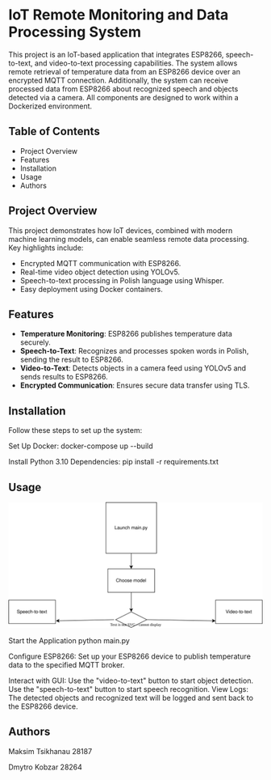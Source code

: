 # IoT Remote Monitoring and Data Processing System

This project is an IoT-based application that integrates ESP8266, speech-to-text, and video-to-text processing capabilities.
The system allows remote retrieval of temperature data from an ESP8266 device over an encrypted MQTT connection.
Additionally, the system can receive processed data from ESP8266 about recognized speech and objects detected via a camera.
All components are designed to work within a Dockerized environment.

## Table of Contents
- Project Overview
- Features
- Installation
- Usage
- Authors

## Project Overview
This project demonstrates how IoT devices, combined with modern machine learning models, can enable seamless remote data processing. Key highlights include:
- Encrypted MQTT communication with ESP8266.
- Real-time video object detection using YOLOv5.
- Speech-to-text processing in Polish language using Whisper.
- Easy deployment using Docker containers.

## Features
- **Temperature Monitoring**: ESP8266 publishes temperature data securely.
- **Speech-to-Text**: Recognizes and processes spoken words in Polish, sending the result to ESP8266.
- **Video-to-Text**: Detects objects in a camera feed using YOLOv5 and sends results to ESP8266.
- **Encrypted Communication**: Ensures secure data transfer using TLS.

## Installation
Follow these steps to set up the system:

Set Up Docker:
docker-compose up --build

Install Python 3.10 Dependencies:
pip install -r requirements.txt

## Usage

![Table for Usage](./table.svg)


Start the Application
python main.py

Configure ESP8266:
Set up your ESP8266 device to publish temperature data to the specified MQTT broker.

Interact with GUI:
Use the "video-to-text" button to start object detection.
Use the "speech-to-text" button to start speech recognition.
View Logs: The detected objects and recognized text will be logged and sent back to the ESP8266 device.

## Authors
Maksim Tsikhanau 28187

Dmytro Kobzar 28264


